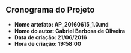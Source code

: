 Cronograma do Projeto
------
* **Nome artefato: AP_20160615_1.0.md**
* **Nome do autor: Gabriel Barbosa de Oliveira**
* **Data de criação: 21/06/2016**
* **Hora de criação: 19:58:00**

